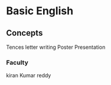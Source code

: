 # Basic English

## Concepts
Tences
letter writing
Poster Presentation

### Faculty
kiran Kumar reddy
